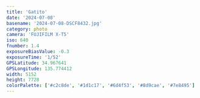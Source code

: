 ```yaml
---
title: 'Gatito'
date: '2024-07-08'
basename: '2024-07-08-DSCF8432.jpg'
category: photo
camera: 'FUJIFILM X-T5'
iso: 640
fnumber: 1.4
exposureBiasValue: -0.3
exposureTime: '1/52'
GPSLatitude: 34.967641
GPSLongitude: 135.774412
width: 5152
height: 7728
colorPalette: ['#c2c8de', '#1d1c17', '#6d4f53', '#8d9cae', '#7e8495']
---
```

